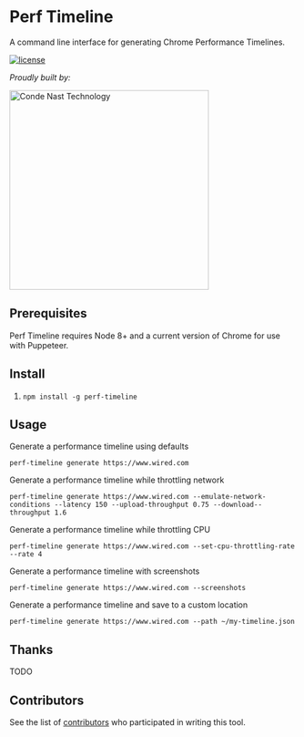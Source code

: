 # Perf Timeline

A command line interface for generating Chrome Performance Timelines.

[![license](https://img.shields.io/badge/license-Apache%202.0-blue.svg?style=flat)](LICENSE)

_Proudly built by:_

<a href="https://technology.condenast.com"><img src="https://user-images.githubusercontent.com/1215971/35070721-3f136cdc-fbac-11e7-81b4-e3aa5cc70a17.png" title="Conde Nast Technology" width=350/></a>

## Prerequisites

Perf Timeline requires Node 8+ and a current version of Chrome for use with Puppeteer.

## Install

1. `npm install -g perf-timeline`

## Usage

Generate a performance timeline using defaults

```
perf-timeline generate https://www.wired.com
```

Generate a performance timeline while throttling network

```
perf-timeline generate https://www.wired.com --emulate-network-conditions --latency 150 --upload-throughput 0.75 --download--throughput 1.6
```

Generate a performance timeline while throttling CPU

```
perf-timeline generate https://www.wired.com --set-cpu-throttling-rate --rate 4
```

Generate a performance timeline with screenshots

```
perf-timeline generate https://www.wired.com --screenshots
```

Generate a performance timeline and save to a custom location

```
perf-timeline generate https://www.wired.com --path ~/my-timeline.json
```

## Thanks

TODO

## Contributors

See the list of [contributors](https://github.com/CondeNast/perf-timeline/contributors) who participated in writing this tool.
